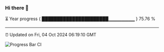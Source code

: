 ### Hi there 👋

⏳ Year progress { ██████████████████████▁▁▁▁▁▁▁▁ } 75.76 %

---

⏰ Updated on Fri, 04 Oct 2024 06:19:10 GMT

![Progress Bar CI](https://github.com/liununu/liununu/workflows/Progress%20Bar%20CI/badge.svg)
